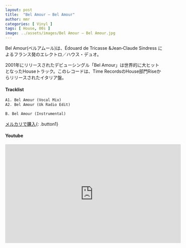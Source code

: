 ```yaml
---
layout: post
title:  "Bel Amour – Bel Amour"
author: mmr
categories: [ Vinyl ]
tags: [ House, 00s ]
image: ../assets/images/Bel Amour – Bel Amour.jpg
---
```


Bel Amour(ベルアムール)は、Édouard de Tricasse &Jean‑Claude Sindress によるフランス発のエレクトロ／ハウス・デュオ。

2001年にリリースされたデビューシングル「Bel Amour」は世界的に大ヒットとなったHouseトラック。このレコードは、Time RecordsのHouse部門Riseからリリースされたイタリア盤。



#### Tracklist
```md
A1. Bel Amour (Vocal Mix)
A2. Bel Amour (Uk Radio Edit)

B. Bel Amour (Instrumental)
```

[メルカリで購入](https://jp.mercari.com/item/m55648652474?afid=6142608987){: .button1}

#### Youtube
<iframe width="560" height="315" src="https://www.youtube.com/embed/ioh-yg5_zu8?si=nQexO9VSFZe7Vv73" title="YouTube video player" frameborder="0" allow="accelerometer; autoplay; clipboard-write; encrypted-media; gyroscope; picture-in-picture; web-share" referrerpolicy="strict-origin-when-cross-origin" allowfullscreen></iframe>